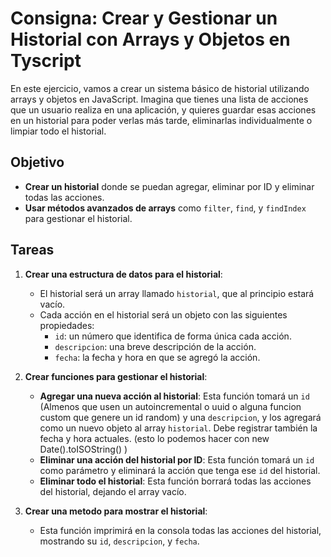 # Consigna: Crear y Gestionar un Historial con Arrays y Objetos en Tyscript

En este ejercicio, vamos a crear un sistema básico de historial utilizando arrays y objetos en JavaScript. Imagina que tienes una lista de acciones que un usuario realiza en una aplicación, y quieres guardar esas acciones en un historial para poder verlas más tarde, eliminarlas individualmente o limpiar todo el historial.

## Objetivo

- **Crear un historial** donde se puedan agregar, eliminar por ID y eliminar todas las acciones.
- **Usar métodos avanzados de arrays** como `filter`, `find`, y `findIndex` para gestionar el historial.

## Tareas

1. **Crear una estructura de datos para el historial**:
   - El historial será un array llamado `historial`, que al principio estará vacío.
   - Cada acción en el historial será un objeto con las siguientes propiedades:
     - `id`: un número que identifica de forma única cada acción.
     - `descripcion`: una breve descripción de la acción.
     - `fecha`: la fecha y hora en que se agregó la acción.

2. **Crear funciones para gestionar el historial**:
   - **Agregar una nueva acción al historial**: Esta función tomará un `id` (Almenos que usen un autoincremental o uuid o alguna funcion custom que genere un id random) y una `descripcion`, y los agregará como un nuevo objeto al array `historial`. Debe registrar también la fecha y hora actuales. (esto lo podemos hacer con new Date().toISOString() ) 
   - **Eliminar una acción del historial por ID**: Esta función tomará un `id` como parámetro y eliminará la acción que tenga ese `id` del historial.
   - **Eliminar todo el historial**: Esta función borrará todas las acciones del historial, dejando el array vacío.

3. **Crear una metodo para mostrar el historial**:
   - Esta función imprimirá en la consola todas las acciones del historial, mostrando su `id`, `descripcion`, y `fecha`.